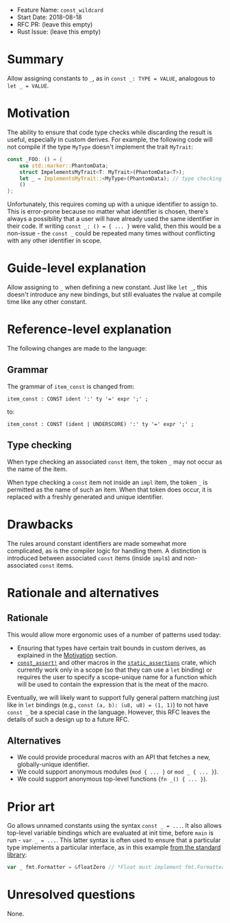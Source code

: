 - Feature Name: `const_wildcard`
- Start Date: 2018-08-18
- RFC PR: (leave this empty)
- Rust Issue: (leave this empty)

# Summary
[summary]: #summary

Allow assigning constants to `_`, as in `const _: TYPE = VALUE`, analogous to
`let _ = VALUE`.

# Motivation
[motivation]: #motivation

The ability to ensure that code type checks while discarding the result is
useful, especially in custom derives. For example, the following code will not
compile if the type `MyType` doesn't implement the trait `MyTrait`:

```rust
const _FOO: () = {
    use std::marker::PhantomData;
    struct ImpelementsMyTrait<T: MyTrait>(PhantomData<T>);
    let _ = ImplementsMyTrait::<MyType>(PhantomData); // type checking error if MyType: !MyTrait
    ()
};
```

Unfortunately, this requires coming up with a unique identifier to assign to.
This is error-prone because no matter what identifier is chosen, there's always
a possibility that a user will have already used the same identifier in their
code. If writing `const _: () = { ... }` were valid, then this would be a
non-issue - the `const _` could be repeated many times without conflicting with
any other identifier in scope.

# Guide-level explanation
[guide-level-explanation]: #guide-level-explanation

Allow assigning to `_` when defining a new constant. Just like `let _`, this
doesn't introduce any new bindings, but still evaluates the rvalue at compile
time like any other constant.

# Reference-level explanation
[reference-level-explanation]: #reference-level-explanation

The following changes are made to the language:

## Grammar

The grammar of `item_const` is changed from:

```text
item_const : CONST ident ':' ty '=' expr ';' ;
```

to:

```text
item_const : CONST (ident | UNDERSCORE) ':' ty '=' expr ';' ;
```

## Type checking

When type checking an associated `const` item, the token `_` may not occur as
the name of the item.

When type checking a `const` item not inside an `impl` item, the token `_` is
permitted as the name of such an item. When that token does occur, it is
replaced with a freshly generated and unique identifier.

# Drawbacks
[drawbacks]: #drawbacks

The rules around constant identifiers are made somewhat more complicated, as is
the compiler logic for handling them. A distinction is introduced between
associated `const` items (inside `impl`s) and non-associated `const` items.

# Rationale and alternatives
[alternatives]: #alternatives

## Rationale

This would allow more ergonomic uses of a number of patterns used today:
- Ensuring that types have certain trait bounds in custom derives, as explained
  in the [Motivation] section.
- [`const_assert!`](https://docs.rs/static_assertions/0.2.5/static_assertions/macro.const_assert.html)
  and other macros in the
  [`static_assertions`](https://docs.rs/static_assertions/0.2.5/static_assertions/index.html)
  crate, which currently work only in a scope (so that they can use a `let`
  binding) or requires the user to specify a scope-unique name for a function
  which will be used to contain the expression that is the meat of the macro.

Eventually, we will likely want to support fully general pattern matching just
like in `let` bindings (e.g., `const (a, b): (u8, u8) = (1, 1)`) to not have
`const _` be a special case in the language. However, this RFC leaves the
details of such a design up to a future RFC.

## Alternatives

- We could provide procedural macros with an API that fetches a new,
  globally-unique identifier.
- We could support anonymous modules (`mod { ... }` or `mod _ { ... }`).
- We could support anonymous top-level functions (`fn _() { ... }`).

# Prior art
[prior-art]: #prior-art

Go allows unnamed constants using the syntax `const _ = ...`. It also allows
top-level variable bindings which are evaluated at init time, before `main` is
run - `var _ = ...`. This latter syntax is often used to ensure that a
particular type implements a particular interface, as in this example [from the
standard library](https://golang.org/src/math/big/ftoa.go#L379):

```go
var _ fmt.Formatter = &floatZero // *Float must implement fmt.Formatter
```

# Unresolved questions
[unresolved]: #unresolved-questions

None.
